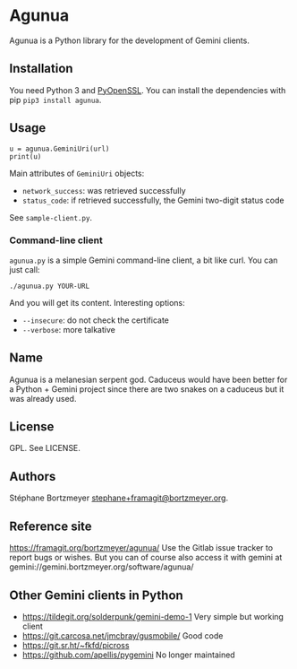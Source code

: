 # Agunua

Agunua is a Python library for the development of Gemini clients.

## Installation

You need Python 3 and [PyOpenSSL](https://www.pyopenssl.org/).  You
can install the dependencies with pip `pip3 install agunua`. 

## Usage

```
u = agunua.GeminiUri(url)
print(u)
```

Main attributes of `GeminiUri` objects:
* `network_success`: was retrieved successfully
* `status_code`: if retrieved successfully, the Gemini two-digit
  status code

See `sample-client.py`.

### Command-line client

`agunua.py` is a simple Gemini command-line client, a bit like
curl. You can just call:

```
./agunua.py YOUR-URL
```

And you will get its content. Interesting options:

* `--insecure`: do not check the certificate
* `--verbose`: more talkative

## Name

Agunua is a melanesian serpent god. Caduceus would have been better
for a Python + Gemini project since there are two snakes on a caduceus
but it was already used.

## License

GPL. See LICENSE.

## Authors

Stéphane Bortzmeyer <stephane+framagit@bortzmeyer.org>.

## Reference site

https://framagit.org/bortzmeyer/agunua/ Use the Gitlab issue tracker to
report bugs or wishes. But you can of course also access it with
gemini at gemini://gemini.bortzmeyer.org/software/agunua/

## Other Gemini clients in Python 

* https://tildegit.org/solderpunk/gemini-demo-1 Very simple but working client
* https://git.carcosa.net/jmcbray/gusmobile/ Good code
* https://git.sr.ht/~fkfd/picross 
* https://github.com/apellis/pygemini No longer maintained


